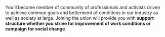 You'll become member of community of professionals and activists driven to achieve common goals
and betterment of conditions in our industry as well as society at large.
Joining the union will provide you with
__support structure whether you strive for improvement of work conditions
or campaign for social change__.
